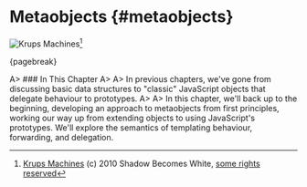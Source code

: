 # Metaobjects {#metaobjects}

![Krups Machines](images/shadowbecomeswhite.jpg)[^shadowbecomeswhite]

[^shadowbecomeswhite]: [Krups Machines](http://www.flickr.com/photos/31383674@N00/10529091736) (c) 2010 Shadow Becomes White, [some rights reserved](http://creativecommons.org/licenses/by-nd/2.0/deed.en)

{pagebreak}

A> ### In This Chapter
A>
A> In previous chapters, we've gone from discussing basic data structures to "classic" JavaScript objects that delegate behaviour to prototypes.
A>
A> In this chapter, we'll back up to the beginning, developing an approach to metaobjects from first principles, working our way up from extending objects to using JavaScript's prototypes. We'll explore the semantics of templating behaviour, forwarding, and delegation.
